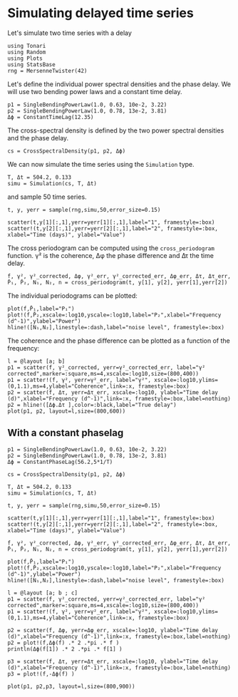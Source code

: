 # Simulating delayed time series

Let's simulate two time series with a delay 

```@example simulation_delay
using Tonari
using Random
using Plots
using StatsBase
rng = MersenneTwister(42)
```

Let's define the individual power spectral densities and the phase delay.
We will use two bending power laws and a constant time delay.

```@example simulation_delay
p1 = SingleBendingPowerLaw(1.0, 0.63, 10e-2, 3.22)
p2 = SingleBendingPowerLaw(1.0, 0.78, 13e-2, 3.81)
Δϕ = ConstantTimeLag(12.35)
```

The cross-spectral density is defined by the two power spectral densities and the phase delay.
```@example simulation_delay
cs = CrossSpectralDensity(p1, p2, Δϕ)
```
We can now simulate the time series using the `Simulation` type.
```@example simulation_delay
T, Δt = 504.2, 0.133
simu = Simulation(cs, T, Δt)
```
and sample 50 time series.
```@example simulation_delay
t, y, yerr = sample(rng,simu,50,error_size=0.15)
```

```@example simulation_delay
scatter(t,y[1][:,1],yerr=yerr[1][:,1],label="1", framestyle=:box)
scatter!(t,y[2][:,1],yerr=yerr[2][:,1],label="2", framestyle=:box, xlabel="Time (days)", ylabel="Value")
```
The cross periodogram can be computed using the `cross_periodogram` function. γ² is the coherence, Δφ the phase difference and Δτ the time delay.
```@example simulation_delay
f, γ², γ²_corrected, Δφ, γ²_err, γ²_corrected_err, Δφ_err, Δτ, Δτ_err, P̄₁, P̄₂, N₁, N₂, n = cross_periodogram(t, y[1], y[2], yerr[1],yerr[2])
```
The individual periodograms can be plotted:
```@example simulation_delay
plot(f,P̄₁,label="P₁")
plot!(f,P̄₂,xscale=:log10,yscale=:log10,label="P₂",xlabel="Frequency (d^-1)",ylabel="Power")
hline!([N₁,N₂],linestyle=:dash,label="noise level", framestyle=:box)
```

The coherence and the phase difference can be plotted as a function of the frequency:
```@example simulation_delay
l = @layout [a; b]
p1 = scatter(f, γ²_corrected, yerr=γ²_corrected_err, label="γ² corrected",marker=:square,ms=4,xscale=:log10,size=(800,400))
p1 = scatter!(f, γ², yerr=γ²_err, label="γ²", xscale=:log10,ylims=(0,1.1),ms=4,ylabel="Coherence",link=:x, framestyle=:box)
p2 = scatter(f, Δτ, yerr=Δτ_err, xscale=:log10, ylabel="Time delay (d)",xlabel="Frequency (d^-1)",link=:x, framestyle=:box,label=nothing)
p2 = hline!([Δϕ.Δτ ],color=:black,label="True delay")
plot(p1, p2, layout=l,size=(800,600))
```


## With a constant phaselag

```@example simulation_delay
p1 = SingleBendingPowerLaw(1.0, 0.63, 10e-2, 3.22)
p2 = SingleBendingPowerLaw(1.0, 0.78, 13e-2, 3.81)
Δϕ = ConstantPhaseLag(56.2,5*1/T)

cs = CrossSpectralDensity(p1, p2, Δϕ)
```

```@example simulation_delay
T, Δt = 504.2, 0.133
simu = Simulation(cs, T, Δt)
```

```@example simulation_delay
t, y, yerr = sample(rng,simu,50,error_size=0.15)
```

```@example simulation_delay
scatter(t,y[1][:,1],yerr=yerr[1][:,1],label="1", framestyle=:box)
scatter!(t,y[2][:,1],yerr=yerr[2][:,1],label="2", framestyle=:box, xlabel="Time (days)", ylabel="Value")
```

```@example simulation_delay
f, γ², γ²_corrected, Δφ, γ²_err, γ²_corrected_err, Δφ_err, Δτ, Δτ_err, P̄₁, P̄₂, N₁, N₂, n = cross_periodogram(t, y[1], y[2], yerr[1],yerr[2])
```

```@example simulation_delay
plot(f,P̄₁,label="P₁")
plot!(f,P̄₂,xscale=:log10,yscale=:log10,label="P₂",xlabel="Frequency (d^-1)",ylabel="Power")
hline!([N₁,N₂],linestyle=:dash,label="noise level", framestyle=:box)
```


```@example simulation_delay
l = @layout [a; b ; c]
p1 = scatter(f, γ²_corrected, yerr=γ²_corrected_err, label="γ² corrected",marker=:square,ms=4,xscale=:log10,size=(800,400))
p1 = scatter!(f, γ², yerr=γ²_err, label="γ²", xscale=:log10,ylims=(0,1.1),ms=4,ylabel="Coherence",link=:x, framestyle=:box)

p2 = scatter(f, Δφ, yerr=Δφ_err, xscale=:log10, ylabel="Time delay (d)",xlabel="Frequency (d^-1)",link=:x, framestyle=:box,label=nothing)
p2 = plot!(f,Δϕ(f) .* 2 .*pi .* f )
println(Δϕ(f[1]) .* 2 .*pi .* f[1] )

p3 = scatter(f, Δτ, yerr=Δτ_err, xscale=:log10, ylabel="Time delay (d)",xlabel="Frequency (d^-1)",link=:x, framestyle=:box,label=nothing)
p3 = plot!(f,-Δϕ(f) )

plot(p1, p2,p3, layout=l,size=(800,900))
```